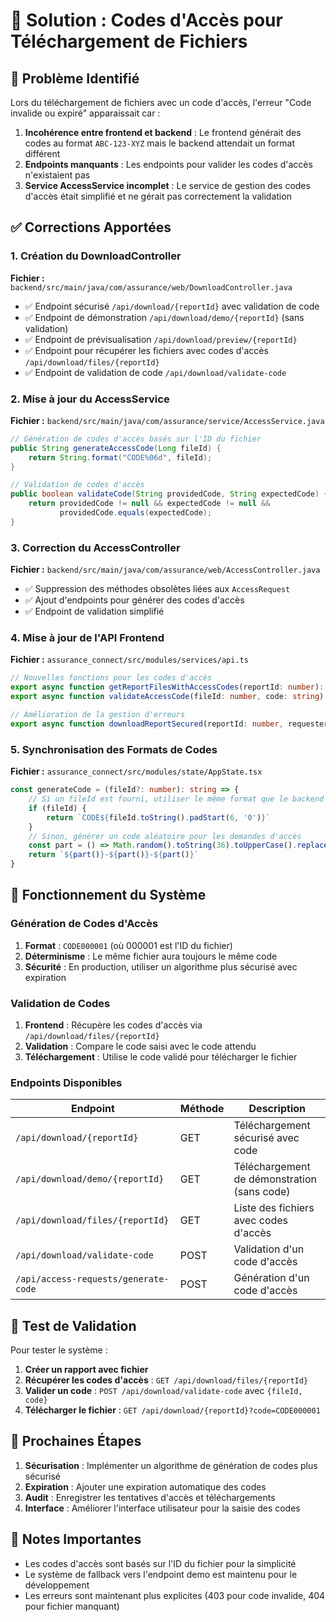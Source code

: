 # 🔐 Solution : Codes d'Accès pour Téléchargement de Fichiers

## 🚨 Problème Identifié

Lors du téléchargement de fichiers avec un code d'accès, l'erreur "Code invalide ou expiré" apparaissait car :

1. **Incohérence entre frontend et backend** : Le frontend générait des codes au format `ABC-123-XYZ` mais le backend attendait un format différent
2. **Endpoints manquants** : Les endpoints pour valider les codes d'accès n'existaient pas
3. **Service AccessService incomplet** : Le service de gestion des codes d'accès était simplifié et ne gérait pas correctement la validation

## ✅ Corrections Apportées

### 1. **Création du DownloadController**

**Fichier :** `backend/src/main/java/com/assurance/web/DownloadController.java`

- ✅ Endpoint sécurisé `/api/download/{reportId}` avec validation de code
- ✅ Endpoint de démonstration `/api/download/demo/{reportId}` (sans validation)
- ✅ Endpoint de prévisualisation `/api/download/preview/{reportId}`
- ✅ Endpoint pour récupérer les fichiers avec codes d'accès `/api/download/files/{reportId}`
- ✅ Endpoint de validation de code `/api/download/validate-code`

### 2. **Mise à jour du AccessService**

**Fichier :** `backend/src/main/java/com/assurance/service/AccessService.java`

```java
// Génération de codes d'accès basés sur l'ID du fichier
public String generateAccessCode(Long fileId) {
    return String.format("CODE%06d", fileId);
}

// Validation de codes d'accès
public boolean validateCode(String providedCode, String expectedCode) {
    return providedCode != null && expectedCode != null && 
           providedCode.equals(expectedCode);
}
```

### 3. **Correction du AccessController**

**Fichier :** `backend/src/main/java/com/assurance/web/AccessController.java`

- ✅ Suppression des méthodes obsolètes liées aux `AccessRequest`
- ✅ Ajout d'endpoints pour générer des codes d'accès
- ✅ Endpoint de validation simplifié

### 4. **Mise à jour de l'API Frontend**

**Fichier :** `assurance_connect/src/modules/services/api.ts`

```typescript
// Nouvelles fonctions pour les codes d'accès
export async function getReportFilesWithAccessCodes(reportId: number): Promise<any[]>
export async function validateAccessCode(fileId: number, code: string): Promise<{ valid: boolean; expectedCode?: string }>

// Amélioration de la gestion d'erreurs
export async function downloadReportSecured(reportId: number, requesterName: string, code: string): Promise<void>
```

### 5. **Synchronisation des Formats de Codes**

**Fichier :** `assurance_connect/src/modules/state/AppState.tsx`

```typescript
const generateCode = (fileId?: number): string => {
    // Si un fileId est fourni, utiliser le même format que le backend
    if (fileId) {
        return `CODE${fileId.toString().padStart(6, '0')}`
    }
    // Sinon, générer un code aléatoire pour les demandes d'accès
    const part = () => Math.random().toString(36).toUpperCase().replace(/[^A-Z0-9]/g, '').slice(0, 3)
    return `${part()}-${part()}-${part()}`
}
```

## 🔧 Fonctionnement du Système

### Génération de Codes d'Accès

1. **Format** : `CODE000001` (où 000001 est l'ID du fichier)
2. **Déterminisme** : Le même fichier aura toujours le même code
3. **Sécurité** : En production, utiliser un algorithme plus sécurisé avec expiration

### Validation de Codes

1. **Frontend** : Récupère les codes d'accès via `/api/download/files/{reportId}`
2. **Validation** : Compare le code saisi avec le code attendu
3. **Téléchargement** : Utilise le code validé pour télécharger le fichier

### Endpoints Disponibles

| Endpoint | Méthode | Description |
|----------|---------|-------------|
| `/api/download/{reportId}` | GET | Téléchargement sécurisé avec code |
| `/api/download/demo/{reportId}` | GET | Téléchargement de démonstration (sans code) |
| `/api/download/files/{reportId}` | GET | Liste des fichiers avec codes d'accès |
| `/api/download/validate-code` | POST | Validation d'un code d'accès |
| `/api/access-requests/generate-code` | POST | Génération d'un code d'accès |

## 🧪 Test de Validation

Pour tester le système :

1. **Créer un rapport avec fichier**
2. **Récupérer les codes d'accès** : `GET /api/download/files/{reportId}`
3. **Valider un code** : `POST /api/download/validate-code` avec `{fileId, code}`
4. **Télécharger le fichier** : `GET /api/download/{reportId}?code=CODE000001`

## 🚀 Prochaines Étapes

1. **Sécurisation** : Implémenter un algorithme de génération de codes plus sécurisé
2. **Expiration** : Ajouter une expiration automatique des codes
3. **Audit** : Enregistrer les tentatives d'accès et téléchargements
4. **Interface** : Améliorer l'interface utilisateur pour la saisie des codes

## 📝 Notes Importantes

- Les codes d'accès sont basés sur l'ID du fichier pour la simplicité
- Le système de fallback vers l'endpoint demo est maintenu pour le développement
- Les erreurs sont maintenant plus explicites (403 pour code invalide, 404 pour fichier manquant)
